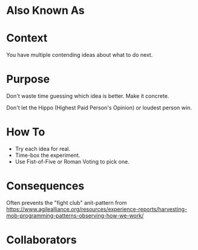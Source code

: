# Also Known As

# Context

You have multiple contending ideas about what to do next.

# Purpose

Don't waste time guessing which idea is better. Make it concrete.

Don't let the Hippo (Highest Paid Person's Opinion) or loudest person win.

# How To

- Try each idea for real.
- Time-box the experiment.
- Use Fist-of-Five or Roman Voting to pick one.

# Consequences

Often prevents the "fight club" anit-pattern from https://www.agilealliance.org/resources/experience-reports/harvesting-mob-programming-patterns-observing-how-we-work/

# Collaborators
